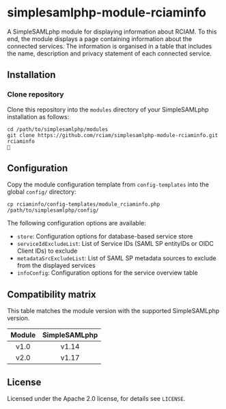 # simplesamlphp-module-rciaminfo

A SimpleSAMLphp module for displaying information about RCIAM. To this end, the module displays a page containing information about the connected services. The information is organised in a table that includes the name, description and privacy statement of each connected service.

## Installation

### Clone repository

Clone this repository into the `modules` directory of your SimpleSAMLphp
installation as follows:

    cd /path/to/simplesamlphp/modules
    git clone https://github.com/rciam/simplesamlphp-module-rciaminfo.git rciaminfo
    🍺

## Configuration

Copy the module configuration template from `config-templates` into the global `config/` directory:

    cp rciaminfo/config-templates/module_rciaminfo.php /path/to/simplesamlphp/config/

The following configuration options are available:

* `store`: Configuration options for database-based service store
* `serviceIdExcludeList`: List of Service IDs (SAML SP entityIDs or OIDC Client IDs) to exclude
* `metadataSrcExcludeList`: List of SAML SP metadata sources to exclude from the displayed services
* `infoConfig`: Configuration options for the service overview table 

## Compatibility matrix

This table matches the module version with the supported SimpleSAMLphp version.

| Module |  SimpleSAMLphp  |
|:------:|:--------------:|
| v1.0   | v1.14          |
| v2.0   | v1.17          |

## License

Licensed under the Apache 2.0 license, for details see `LICENSE`.
